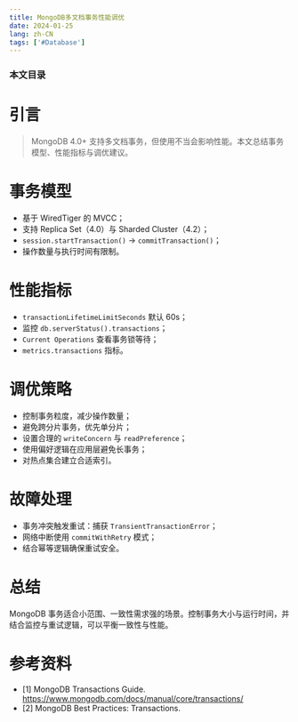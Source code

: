 ```yaml
---
title: MongoDB多文档事务性能调优
date: 2024-01-25
lang: zh-CN
tags: ['#Database']
---
```


### 本文目录
<!-- toc -->

# 引言
> MongoDB 4.0+ 支持多文档事务，但使用不当会影响性能。本文总结事务模型、性能指标与调优建议。

# 事务模型
- 基于 WiredTiger 的 MVCC；
- 支持 Replica Set（4.0）与 Sharded Cluster（4.2）；
- `session.startTransaction()` -> `commitTransaction()`；
- 操作数量与执行时间有限制。

# 性能指标
- `transactionLifetimeLimitSeconds` 默认 60s；
- 监控 `db.serverStatus().transactions`；
- `Current Operations` 查看事务锁等待；
- `metrics.transactions` 指标。

# 调优策略
- 控制事务粒度，减少操作数量；
- 避免跨分片事务，优先单分片；
- 设置合理的 `writeConcern` 与 `readPreference`；
- 使用偏好逻辑在应用层避免长事务；
- 对热点集合建立合适索引。

# 故障处理
- 事务冲突触发重试：捕获 `TransientTransactionError`；
- 网络中断使用 `commitWithRetry` 模式；
- 结合幂等逻辑确保重试安全。

# 总结
MongoDB 事务适合小范围、一致性需求强的场景。控制事务大小与运行时间，并结合监控与重试逻辑，可以平衡一致性与性能。

# 参考资料
- [1] MongoDB Transactions Guide. https://www.mongodb.com/docs/manual/core/transactions/
- [2] MongoDB Best Practices: Transactions.
